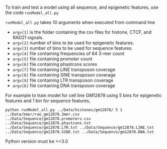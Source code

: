 To train and test a model using all sequence, and epigenetic features, use the code `runModel_all.py`

`runModel_all.py` takes 10 arguments when executed from command line

- `argv[1]` is the folder containing the csv files for histone, CTCF, and RAD21 signals.
- `argv[2]` number of bins to be used for epigenetic features.
- `argv[3]` number of bins to be used for sequence features.
- `argv[4]` file containing frequencies of 64 3-mer count
- `argv[5]` file containing promoter count
- `argv[6]` file containing phastcons scores
- `argv[7]` file containing LINE transposon coverage
- `argv[8]` file containing SINE transposon coverage
- `argv[9]` file containing LTR transposon coverage
- `argv[6]` file containing DNA transposon coverage

For example to train model for cell line GM12878 using 5 bins for epigenetic features and 1 bin for sequence features,

`python runModel_all.py ../Data/histones/gm12878/ 5 1 ../Data/kmer/rao_gm12878.3mer.csv ../Data/Sequence/gm12878.promoters.csv ../Data/Sequence/gm12878.phastcons.txt ../Data/Sequence/gm12878.LTR.txt ../Data/Sequence/gm12878.LINE.txt ../Data/Sequence/gm12878.SINE.txt ../Data/Sequence/gm12878.DNA.txt`


Python version must be >=3.0
